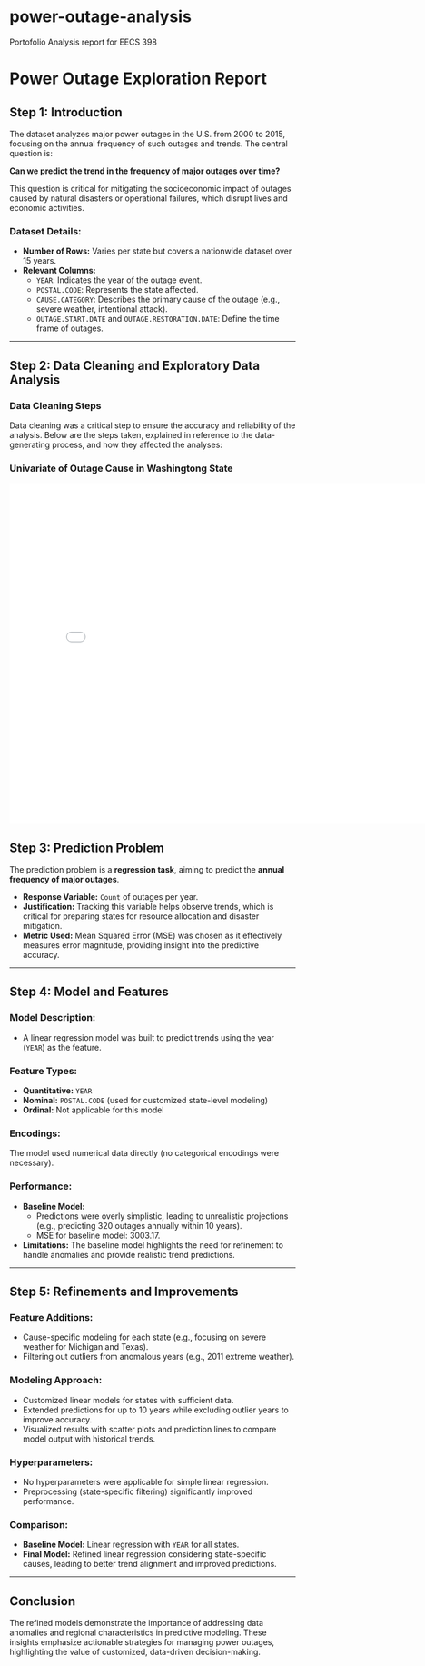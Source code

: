 # power-outage-analysis
Portofolio Analysis report for EECS 398

# Power Outage Exploration Report

## Step 1: Introduction
The dataset analyzes major power outages in the U.S. from 2000 to 2015, focusing on the annual frequency of such outages and trends. The central question is:

**Can we predict the trend in the frequency of major outages over time?**

This question is critical for mitigating the socioeconomic impact of outages caused by natural disasters or operational failures, which disrupt lives and economic activities.

### Dataset Details:
- **Number of Rows:** Varies per state but covers a nationwide dataset over 15 years.
- **Relevant Columns:**
  - `YEAR`: Indicates the year of the outage event.
  - `POSTAL.CODE`: Represents the state affected.
  - `CAUSE.CATEGORY`: Describes the primary cause of the outage (e.g., severe weather, intentional attack).
  - `OUTAGE.START.DATE` and `OUTAGE.RESTORATION.DATE`: Define the time frame of outages.

---


## Step 2: Data Cleaning and Exploratory Data Analysis

### Data Cleaning Steps
Data cleaning was a critical step to ensure the accuracy and reliability of the analysis. Below are the steps taken, explained in reference to the data-generating process, and how they affected the analyses:

### Univariate of Outage Cause in Washingtong State
<iframe
  src="washington.html"
  width="800"
  height="600"
  frameborder="0"
></iframe>

## Step 3: Prediction Problem
The prediction problem is a **regression task**, aiming to predict the **annual frequency of major outages**.

- **Response Variable:** `Count` of outages per year.
- **Justification:** Tracking this variable helps observe trends, which is critical for preparing states for resource allocation and disaster mitigation.
- **Metric Used:** Mean Squared Error (MSE) was chosen as it effectively measures error magnitude, providing insight into the predictive accuracy.

---

## Step 4: Model and Features

### Model Description:
- A linear regression model was built to predict trends using the year (`YEAR`) as the feature.

### Feature Types:
- **Quantitative:** `YEAR`
- **Nominal:** `POSTAL.CODE` (used for customized state-level modeling)
- **Ordinal:** Not applicable for this model

### Encodings:
The model used numerical data directly (no categorical encodings were necessary).

### Performance:
- **Baseline Model:**
  - Predictions were overly simplistic, leading to unrealistic projections (e.g., predicting 320 outages annually within 10 years).
  - MSE for baseline model: 3003.17.
- **Limitations:** The baseline model highlights the need for refinement to handle anomalies and provide realistic trend predictions.

---

## Step 5: Refinements and Improvements

### Feature Additions:
- Cause-specific modeling for each state (e.g., focusing on severe weather for Michigan and Texas).
- Filtering out outliers from anomalous years (e.g., 2011 extreme weather).

### Modeling Approach:
- Customized linear models for states with sufficient data.
- Extended predictions for up to 10 years while excluding outlier years to improve accuracy.
- Visualized results with scatter plots and prediction lines to compare model output with historical trends.

### Hyperparameters:
- No hyperparameters were applicable for simple linear regression.
- Preprocessing (state-specific filtering) significantly improved performance.

### Comparison:
- **Baseline Model:** Linear regression with `YEAR` for all states.
- **Final Model:** Refined linear regression considering state-specific causes, leading to better trend alignment and improved predictions.

---

## Conclusion
The refined models demonstrate the importance of addressing data anomalies and regional characteristics in predictive modeling. These insights emphasize actionable strategies for managing power outages, highlighting the value of customized, data-driven decision-making.
